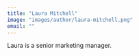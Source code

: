 ```yaml
---
title: "Laura Mitchell"
image: "images/author/laura-mitchell.png"
email: ""
---
```


Laura is a senior marketing manager.
